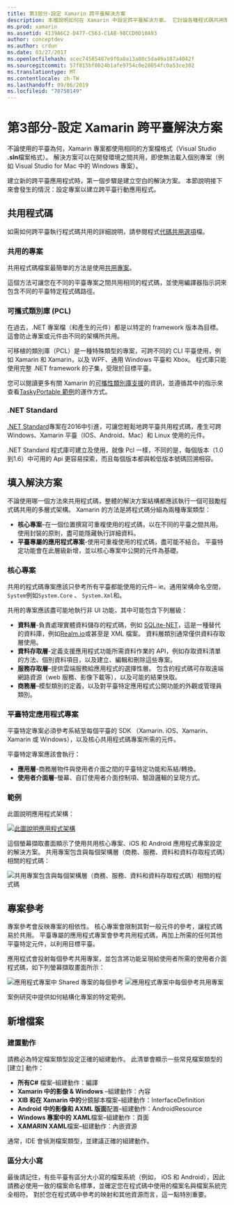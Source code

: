 ```yaml
---
title: 第3部分-設定 Xamarin 跨平臺解決方案
description: 本檔說明如何在 Xamarin 中設定跨平臺解決方案。 它討論各種程式碼共用策略，例如共用專案和 .NET Standard。
ms.prod: xamarin
ms.assetid: 4139A6C2-D477-C563-C1AB-98CCD0D10A93
author: conceptdev
ms.author: crdun
ms.date: 03/27/2017
ms.openlocfilehash: acec74585487e9f0a0a13a80c5da49a187a4042f
ms.sourcegitcommit: 57f815bf0024b1afe9754c0e28054fc0a53ce302
ms.translationtype: MT
ms.contentlocale: zh-TW
ms.lasthandoff: 09/06/2019
ms.locfileid: "70758149"
---
```

# <a name="part-3---setting-up-a-xamarin-cross-platform-solution"></a>第3部分-設定 Xamarin 跨平臺解決方案

不論使用的平臺為何，Xamarin 專案都使用相同的方案檔格式（Visual Studio **.sln**檔案格式）。 解決方案可以在開發環境之間共用，即使無法載入個別專案（例如 Visual Studio for Mac 中的 Windows 專案）。

建立新的跨平臺應用程式時，第一個步驟是建立空白的解決方案。 本節說明接下來會發生的情況：設定專案以建立跨平臺行動應用程式。

 <a name="Sharing_Code" />

## <a name="sharing-code"></a>共用程式碼

如需如何跨平臺執行程式碼共用的詳細說明，請參閱程式[代碼共用選項](~/cross-platform/app-fundamentals/code-sharing.md)檔。

 <a name="Shared_Asset_Projects" />

### <a name="shared-projects"></a>共用的專案

共用程式碼檔案最簡單的方法是使用[共用專案](~/cross-platform/app-fundamentals/shared-projects.md)。

這個方法可讓您在不同的平臺專案之間共用相同的程式碼，並使用編譯器指示詞來包含不同的平臺特定程式碼路徑。

 <a name="Portable_Class_Libraries" />

### <a name="portable-class-libraries-pcl"></a>可攜式類別庫 (PCL)

在過去，.NET 專案檔（和產生的元件）都是以特定的 framework 版本為目標。 這會防止專案或元件由不同的架構所共用。

可移植的類別庫（PCL）是一種特殊類型的專案，可跨不同的 CLI 平臺使用，例如 Xamarin 和 Xamarin，以及 WPF、通用 Windows 平臺和 Xbox。 程式庫只能使用完整 .NET framework 的子集，受限於目標平臺。

您可以閱讀更多有關 Xamarin 的[可攜性類別庫支援](~/cross-platform/app-fundamentals/pcl.md)的資訊，並遵循其中的指示來查看[TaskyPortable 範例](https://github.com/xamarin/mobile-samples/tree/master/TaskyPortable)的運作方式。

### <a name="net-standard"></a>.NET Standard

[.NET Standard](~/cross-platform/app-fundamentals/net-standard.md)專案在2016中引進，可讓您輕鬆地跨平臺共用程式碼，產生可跨 Windows、Xamarin 平臺（IOS、Android、Mac）和 Linux 使用的元件。

.NET Standard 程式庫可建立及使用，就像 Pcl 一樣，不同的是，每個版本（1.0 到1.6）中可用的 Api 更容易探索，而且每個版本都與較低版本號碼回溯相容。

 <a name="Populating_the_Solution" />

## <a name="populating-the-solution"></a>填入解決方案

不論使用哪一個方法來共用程式碼，整體的解決方案結構都應該執行一個可鼓勵程式碼共用的多層式架構。
Xamarin 的方法是將程式碼分組為兩種專案類型：

- **核心專案**–在一個位置撰寫可重複使用的程式碼，以在不同的平臺之間共用。 使用封裝的原則，盡可能隱藏執行詳細資料。
- **平臺專屬的應用程式專案**-使用可重複使用的程式碼，盡可能不結合。 平臺特定功能會在此層級新增，並以核心專案中公開的元件為基礎。

 <a name="Core_Project" />

### <a name="core-project"></a>核心專案

共用的程式碼專案應該只參考所有平臺都能使用的元件– ie。通用架構命名空間， `System`例如`System.Core` 、 `System.Xml`和。

共用的專案應該盡可能地執行非 UI 功能，其中可能包含下列層級：

- **資料層**-負責處理實體資料儲存的程式碼，例如  [SQLite-NET](https://github.com/praeclarum/sqlite-net)，這是一種替代的資料庫，例如[Realm.io](https://realm.io/products/realm-mobile-database/)或甚至是 XML 檔案。 資料層類別通常僅供資料存取層使用。
- **資料存取層**-定義支援應用程式功能所需資料作業的 API，例如存取資料清單的方法、個別資料項目，以及建立、編輯和刪除這些專案。
- **服務存取層**–提供雲端服務給應用程式的選擇性層。 包含的程式碼可存取遠端網路資源（web 服務、影像下載等），以及可能的結果快取。
- **商務層**–模型類別的定義，以及對平臺特定應用程式公開功能的外觀或管理員類別。

 <a name="Platform-Specific_Application_Projects" />

### <a name="platform-specific-application-projects"></a>平臺特定應用程式專案

平臺特定專案必須參考系結至每個平臺的 SDK （Xamarin. iOS、Xamarin、Xamarin 或 Windows），以及核心共用程式碼專案所需的元件。

平臺特定專案應該會執行：

- **應用層**-商務層物件與使用者介面之間的平臺特定功能和系結/轉換。
- **使用者介面層**–螢幕、自訂使用者介面控制項、驗證邏輯的呈現方式。

<a name="Example" />

### <a name="example"></a>範例

此圖說明應用程式架構：

 [![](setting-up-a-xamarin-cross-platform-solution-images/conceptualarchitecture.png "此圖說明應用程式架構")](setting-up-a-xamarin-cross-platform-solution-images/conceptualarchitecture.png#lightbox)

這個螢幕擷取畫面顯示了使用共用核心專案、iOS 和 Android 應用程式專案設定的解決方案。 共用專案包含與每個架構層（商務、服務、資料和資料存取程式碼）相關的程式碼：

 ![](setting-up-a-xamarin-cross-platform-solution-images/core-solution-example.png "共用專案包含與每個架構層（商務、服務、資料和資料存取程式碼）相關的程式碼")

 <a name="Project_References" />

## <a name="project-references"></a>專案參考

專案參考會反映專案的相依性。 核心專案會限制其對一般元件的參考，讓程式碼易於共用。
平臺專屬的應用程式專案會參考共用程式碼，再加上所需的任何其他平臺特定元件，以利用目標平臺。

應用程式會投射每個參考共用專案，並包含將功能呈現給使用者所需的使用者介面程式碼，如下列螢幕擷取畫面所示：

![](setting-up-a-xamarin-cross-platform-solution-images/solution-android.png "應用程式專案中 Shared 專案的每個參考") ![](setting-up-a-xamarin-cross-platform-solution-images/solution-ios.png "應用程式專案中每個參考共用專案")

案例研究中提供如何結構化專案的特定範例。

 <a name="Adding_Files" />

## <a name="adding-files"></a>新增檔案

 <a name="Build_Action" />

### <a name="build-action"></a>建置動作

請務必為特定檔案類型設定正確的組建動作。 此清單會顯示一些常見檔案類型的 [建立] 動作：

- **所有C#** 檔案–組建動作：編譯
- **Xamarin 中的影像 & Windows** –組建動作：內容
- **XIB 和在 Xamarin 中的**分鏡腳本檔案–組建動作：InterfaceDefinition
- **Android 中的影像和 AXML 版面**配置–組建動作：AndroidResource
- **Windows 專案中的 XAML**檔案–組建動作：頁面
- **XAMARIN XAML**檔案–組建動作：內嵌資源

通常，IDE 會偵測檔案類型，並建議正確的組建動作。

 <a name="Case_Sensitivity" />

### <a name="case-sensitivity"></a>區分大小寫

最後請記住，有些平臺有區分大小寫的檔案系統（例如，
iOS 和 Android），因此請務必使用一致的檔案命名標準，並確定您在程式碼中使用的檔案名與檔案系統完全相符。 對於您在程式碼中參考的映射和其他資源而言，這一點特別重要。
